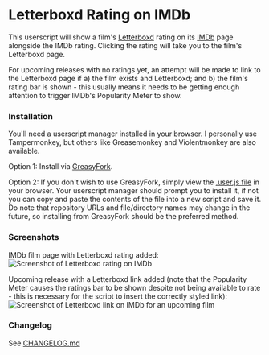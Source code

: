 # Letterboxd Rating on IMDb
This userscript will show a film's [Letterboxd](https://letterboxd.com) rating on its [IMDb](https://imdb.com) page alongside the IMDb rating. Clicking the rating will take you to the film's Letterboxd page.

For upcoming releases with no ratings yet, an attempt will be made to link to the Letterboxd page if a) the film exists and Letterboxd; and b) the film's rating bar is shown - this usually means it needs to be getting enough attention to trigger IMDb's Popularity Meter to show.

### Installation
You'll need a userscript manager installed in your browser. I personally use Tampermonkey, but others like Greasemonkey and Violentmonkey are also available.

Option 1: Install via [GreasyFork](https://greasyfork.org/en/scripts/452708-letterboxd-rating-on-imdb).

Option 2: If you don't wish to use GreasyFork, simply view the [.user.js file](https://raw.githubusercontent.com/chrisjp/LetterboxdOnIMDb/master/Letterboxd%20rating%20on%20IMDb.user.js) in your browser. Your userscript manager should prompt you to install it, if not you can copy and paste the contents of the file into a new script and save it. Do note that repository URLs and file/directory names may change in the future, so installing from GreasyFork should be the preferred method.

### Screenshots
IMDb film page with Letterboxd rating added:
![Screenshot of Letterboxd rating on IMDb](https://i.imgur.com/1CztM6G.png)

Upcoming release with a Letterboxd link added (note that the Popularity Meter causes the ratings bar to be shown despite not being available to rate - this is necessary for the script to insert the correctly styled link):
![Screenshot of Letterboxd link on IMDb for an upcoming film](https://i.imgur.com/lnQLnFQ.png)

### Changelog
See [CHANGELOG.md](https://github.com/chrisjp/LetterboxdOnIMDb/blob/master/CHANGELOG.md)

